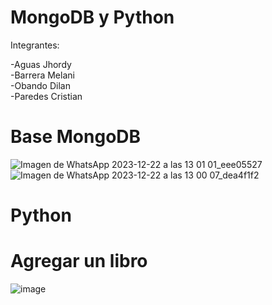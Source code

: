 # MongoDB y Python 

Integrantes: 

  -Aguas Jhordy                                                                                                                                                   
  -Barrera Melani                                                                                                                                                 
  -Obando Dilan                                                                                                                                                   
  -Paredes Cristian
  
  # Base MongoDB
  
![Imagen de WhatsApp 2023-12-22 a las 13 01 01_eee05527](https://github.com/Cristiann-Paredes/MongoDB-y-Python/assets/117744113/6b4f8ad4-f093-4e50-97ba-f2a7d5665ad7)
![Imagen de WhatsApp 2023-12-22 a las 13 00 07_dea4f1f2](https://github.com/Cristiann-Paredes/MongoDB-y-Python/assets/117744113/eab3a75c-fdcf-40a2-a3ae-c38f95bcb381)

 # Python

 
  
 # Agregar un libro
 
  ![image](https://github.com/Cristiann-Paredes/MongoDB-y-Python/assets/117744113/2b4af71c-7e27-46bd-9901-856767b0e464)

